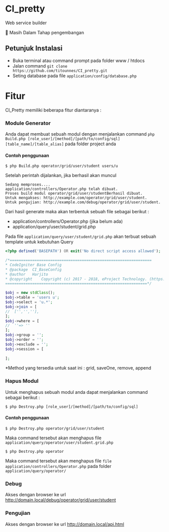 # CI_pretty

Web service builder

🚧 Masih Dalam Tahap pengembangan

## Petunjuk Instalasi
- Buka terminal atau command prompt pada folder www / htdocs
- Jalan command `git clone https://github.com/titounnes/CI_pretty.git`
- Seting database pada file `application/config/database.php`

# Fitur

CI_Pretty memiliki beberapa fitur diantaranya :

### Module Generator

Anda dapat membuat sebuah modul dengan menjalankan command 
`php Build.php [role_user]/[method]/[path/to/config/sql] [table_name]/[table_alias]` 
pada folder project anda

#### Contoh penggunaan

```
$ php Build.php operator/grid/user/student users/u
```

Setelah perintah dijalankan, jika berhasil akan muncul 

```
Sedang memproses....
application/controllers/Operator.php telah dibuat.
Proses build modul operator/grid/user/studentBerhasil dibuat.
Untuk mengakses: http://example.com/operator/grid/user/student.
Untuk pengujian: http://example.com/debug/operator/grid/user/student.
```

Dari hasil generate maka akan terbentuk sebuah file sebagai berikut :
- application/controllers/Operator.php (jika belum ada)
- application/query/user/student/grid.php

Pada file `application/query/user/student/grid.php` akan terbuat sebuah template untuk kebutuhan Query

```php
<?php defined('BASEPATH') OR exit('No direct script access allowed');

/*===============================================================
* CodeIgniter Base Config
* @package	CI_BaseConfig
* @author	Harjito
* @copyright	Copyright (c) 2017 - 2018, eProject Technology. (https://e-project-tech.com/)
===============================================================*/

$obj = new stdClass();
$obj->table = 'users u';
$obj->select = 'u.*';
$obj->join = [
//	['','',''],
];
$obj->where = [
//	''=> ''
];
$obj->group = '';
$obj->order = '';
$obj->exclude = '';
$obj->session = [
	
];
```

*Method yang tersedia untuk saat ini : grid, saveOne, remove, append

### Hapus Modul

Untuk menghapus sebuah modul anda dapat menjalankan command sebagai berikut :

`$ php Destroy.php [role_user]/[method]/[path/to/config/sql]`

#### Contoh penggunaan

`$ php Destroy.php operator/grid/user/student`

Maka command tersebut akan menghapus file `application/query/operator/user/student.grid.php`

`$ php Destroy.php operator`

Maka command tersebut akan menghapus file `file application/controllers/Operator.php` pada folder `application/query/operator/`

### Debug 

Akses dengan browser ke url http://domain.local/debug/operator/grid/user/student

### Pengujian

Akses dengan browser ke url http://domain.local/api.html
